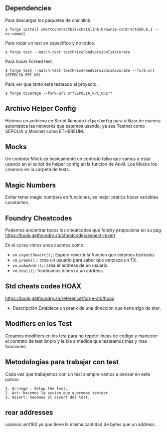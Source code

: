 ## Dependencies
Para descargar los paquetes de chainlink.
```shell
$ forge install smartcontractkit/chainlink-brownie-contracts@0.6.1 --no-commit
```

Para rodar un test en especifico y no todos.
```shell
$ forge test --match-test testPriceFeedVersionIsAccurate
```

Para hacer Forked test.
```shell
$ forge test --match-test testPriceFeedVersionIsAccurate --fork-url $SEPOLIA_RPC_URL
```

Para ver que tanto está testeado el proyecto.
```shell
$ forge coverage --fork-url $**SEPOLIA_RPC_URL**
```

## Archivo Helper Config 
Hicimos un archicvo en Script llamado `HelperConfig` para utilizar de manera automatica las networks que estemos usando, ya sea Testnet como SEPOLIA o Mainnet como ETHEREUM. 

## Mocks 
Un contrato Mock es basicamente un contrato falso que vamos a estar usando en el script de helper config en la funcion de Anvil.
Los Mocks los creamos en la carpeta de tests.

## Magic Numbers
Evitar tener magic numbers en funciones, es mejor pratica hacer variables constantes.

## Foundry Cheatcodes
Podemos encontrar todos los cheatcodes que fondry propociona en su pag.
https://book.getfoundry.sh/cheatcodes/expect-revert

En el curso vimos unos cuantos como:
-   `vm.expectRevert();`: Espera revertir la funcion que estemos testeado.
-   `vm.prank();`: crea un usuario para saber que empieza un TX.
-   `vm.makeAddr();`: crea el address de un usuario.
-   `vm.deal();`: fondeamos dinero a un address.

## Std cheats codes HOAX
https://book.getfoundry.sh/reference/forge-std/hoax

- Descripción
    Establece un prank de una dirección que tiene algo de éter.
## Modifiers en los Test 
Creamos modifiers en los test para no repetir lineas de codigo y mantener el contrato de test limpio y leible a medida que testeamos mas y mas funciones. 

## Metodologias para trabajar con test 
Cada vez que trabajemos con un test siempre vamos a pensar en este patron:

    1. Arrange : Setup the test.
    2. Act: hacemos la accion que queremos testear.
    3. Assert: hacemos el assert del test.

## rear addresses 
usamos uint160 ya que tiene la misma cantidad de bytes que un address.